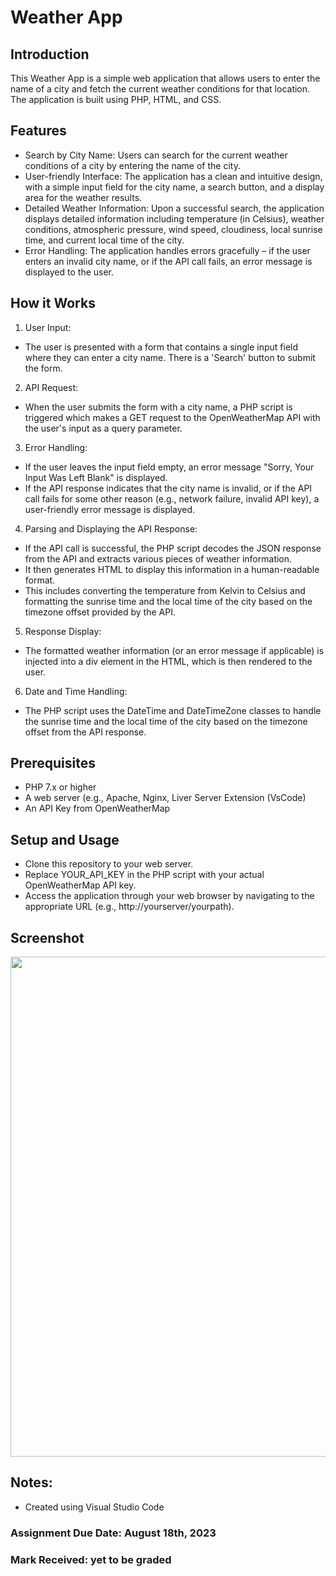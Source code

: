 # Weather App
## Introduction

This Weather App is a simple web application that allows users to enter the name of a city and fetch the current weather conditions for that location. The application is built using PHP, HTML, and CSS.

## Features
- Search by City Name: Users can search for the current weather conditions of a city by entering the name of the city.
- User-friendly Interface: The application has a clean and intuitive design, with a simple input field for the city name, a search button, and a display area for the weather results.
- Detailed Weather Information: Upon a successful search, the application displays detailed information including temperature (in Celsius), weather conditions, atmospheric pressure, wind speed, cloudiness, local sunrise time, and current local time of the city.
- Error Handling: The application handles errors gracefully – if the user enters an invalid city name, or if the API call fails, an error message is displayed to the user.

## How it Works
1. User Input:
  - The user is presented with a form that contains a single input field where they can enter a city name. There is a 'Search' button to submit the form.
2. API Request:
  - When the user submits the form with a city name, a PHP script is triggered which makes a GET request to the OpenWeatherMap API with the user's input as a query parameter.
3. Error Handling:
  - If the user leaves the input field empty, an error message "Sorry, Your Input Was Left Blank" is displayed.
  - If the API response indicates that the city name is invalid, or if the API call fails for some other reason (e.g., network failure, invalid API key), a user-friendly error message is displayed.
4. Parsing and Displaying the API Response:
  - If the API call is successful, the PHP script decodes the JSON response from the API and extracts various pieces of weather information.
  - It then generates HTML to display this information in a human-readable format.
  - This includes converting the temperature from Kelvin to Celsius and formatting the sunrise time and the local time of the city based on the timezone offset provided by the API.
5. Response Display:
  - The formatted weather information (or an error message if applicable) is injected into a div element in the HTML, which is then rendered to the user.
6. Date and Time Handling:
  - The PHP script uses the DateTime and DateTimeZone classes to handle the sunrise time and the local time of the city based on the timezone offset from the API response.

## Prerequisites
- PHP 7.x or higher
- A web server (e.g., Apache, Nginx, Liver Server Extension (VsCode)
- An API Key from OpenWeatherMap

## Setup and Usage
- Clone this repository to your web server.
- Replace YOUR_API_KEY in the PHP script with your actual OpenWeatherMap API key.
- Access the application through your web browser by navigating to the appropriate URL (e.g., http://yourserver/yourpath).

## Screenshot

<p align="center">
<img width="800" src="https://github.com/MatthewAntonis/WeatherApp/assets/122380719/c79d1e6d-ddf8-41a8-8535-c1edb5cfcafb">
<p/>
  
## Notes: 
- Created using Visual Studio Code

### Assignment Due Date: August 18th, 2023
### Mark Received: yet to be graded

